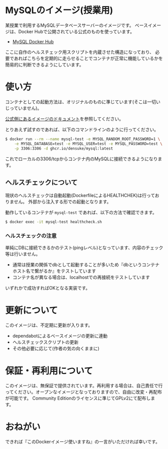 # MySQLのイメージ(授業用)

某授業で利用するMySQLデータベースサーバーのイメージです。
ベースイメージは、Docker Hubで公開されている公式のものを使っています。

- [MySQL Docker Hub](https://hub.docker.com/_/mysql)

ここに自作のヘルスチェック用スクリプトを内蔵させた構造になっており、
必要であればこちらを定期的に走らせることでコンテナが正常に機能しているかを簡易的に判断できるようにしています。

# 使い方

コンテナとしての起動方法は、オリジナルのものに準じています(そこは一切いじっていません)。

[公式側にあるイメージのドキュメント](https://hub.docker.com/_/mysql)を参照してください。

とりあえず試すのであれば、以下のコマンドラインのように行ってください。

```bash
$ docker run --rm --name mysql-test -e MYSQL_RANDOM_ROOT_PASSWORD=1 \
    -e MYSQL_DATABASE=test -e MYSQL_USER=test -e MYSQL_PASSWORD=test \
    -p 3306:3306 -d ghcr.io/densuke/mysql:latest
```

これでローカルの3306/tcpからコンテナ内のMySQLに接続できるようになります。

## ヘルスチェックについて

現状のヘルスチェックは自動起動(DockerfileによるHEALTHCHEK)は行っておりません。
外部から注入する形での起動となります。

動作しているコンテナが `mysql-test` であれば、以下の方法で確認できます。

```bash
$ docker exec -it mysql-test healthcheck.sh
```

### ヘルスチェックの注意

単純にDBに接続できるかのテスト(pingレベル)となっています、内容のチェック等は行いません。

- 通常は授業の関係でdbとして起動することが多いため『dbというコンテナホスト名で繋がるか』をテストしています
- コンテナ名が異なる場合は、localhostでの再接続をテストしています

いずれかで成功すればOKとなる実装です。


# 更新について

このイメージは、不定期に更新が入ります。

- dependabotによるベースイメージの更新に連動
- ヘルスチェックスクリプトの更新
- その他必要に応じて(作者の気の向くままに)

# 保証・再利用について

このイメージは、無保証で提供されています。再利用する場合は、自己責任で行ってください。オープンなイメージとなっておりますので、自由に改変・再配布が可能です。
Community Editionのライセンスに準じてGPLv2にて配布します。

# おねがい

できれば『このDockerイメージ使いますね』の一言がいただければ幸いです。


